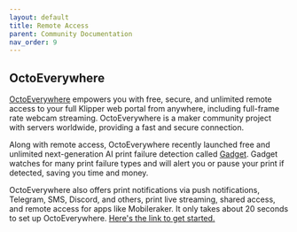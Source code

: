 ```yaml
---
layout: default
title: Remote Access
parent: Community Documentation
nav_order: 9
---
```


## OctoEverywhere

[OctoEverywhere](https://octoeverywhere.com/) empowers you with free, secure, and unlimited remote access to your full Klipper web portal from anywhere, including full-frame rate webcam streaming. OctoEverywhere is a maker community project with servers worldwide, providing a fast and secure connection.

Along with remote access, OctoEverywhere recently launched free and unlimited next-generation AI print failure detection called [Gadget](https://octoeverywhere.com/gadget). Gadget watches for many print failure types and will alert you or pause your print if detected, saving you time and money.

OctoEverywhere also offers print notifications via push notifications, Telegram, SMS, Discord, and others, print live streaming, shared access, and remote access for apps like Mobileraker. It only takes about 20 seconds to set up OctoEverywhere. [Here's the link to get started.](https://octoeverywhere.com/getstarted)
